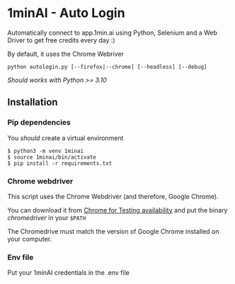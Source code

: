 # 1minAI - Auto Login

Automatically connect to app.1min.ai using Python, Selenium and a Web Driver to get free credits every day :)

By default, it uses the Chrome Webriver

```
python autologin.py [--firefox|--chrome] [--headless] [--debug]
```

*Should works with Python >= 3.10*

## Installation

### Pip dependencies

You *should* create a virtual environment

```
$ python3 -m venv 1minai
$ source 1minai/bin/activate
$ pip install -r requirements.txt
```

### Chrome webdriver

This script uses the Chrome Webdriver (and therefore, Google Chrome). 

You can download it from [Chrome for Testing availability](https://googlechromelabs.github.io/chrome-for-testing/) and put the binary *chromedriver* in your `$PATH`

The Chromedrive must match the version of Google Chrome installed on your computer.  

### Env file

Put your 1minAI credentials in the .env file
